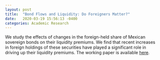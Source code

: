 ```yaml
---
layout: post
title:  "Bond Flows and Liquidity: Do Foreigners Matter?"
date:   2020-03-19 15:56:13 -0400
categories: Academic Research
---
```

We study the effects of changes in the foreign-held share of Mexican sovereign bonds on their liquidity
premiums. We find that recent increases in foreign holdings of these securities have played
a significant role in driving up their liquidity premiums. The working paper is available  [here](/assets/pdfs/wp2019-08.pdf).
